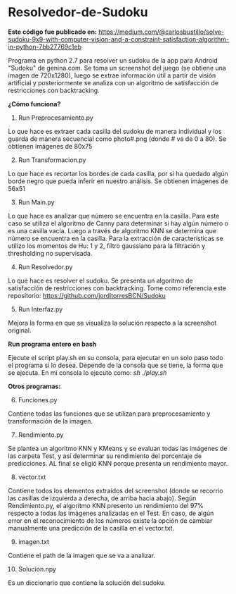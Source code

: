 # Resolvedor-de-Sudoku

**Este código fue publicado en:** https://medium.com/@carlosbustillo/solve-sudoku-9x9-with-computer-vision-and-a-constraint-satisfaction-algorithm-in-python-7bb27769c1eb

Programa en python 2.7 para resolver un sudoku de la app para Android "Sudoku" de genina.com.
Se toma un screenshot del juego (se obtiene una imagen de 720x1280), luego se extrae información útil a partir de visión artificial y posteriormente se analiza con un algoritmo de satisfacción de restricciones con backtracking. 

**¿Cómo funciona?**
1) Run Preprocesamiento.py

Lo que hace es extraer cada casilla del sudoku de manera individual y los guarda de manera secuencial como photo#.png (donde # va de 0 a 80).
Se obtienen imágenes de 80x75

2) Run Transformacion.py

Lo que hace es recortar los bordes de cada casilla, por si ha quedado algún borde negro que pueda inferir en nuestro análisis.
Se obtienen imágenes de 56x51

3) Run Main.py

Lo que hace es analizar que número se encuentra en la casilla.
Para este caso se utiliza el algoritmo de Canny para determinar si hay algún número o es una casilla vacía.
Luego a través de algoritmo KNN se determina que número se encuentra en la casilla.
Para la extracción de características se utilizo los momentos de Hu: 1 y 2, filtro gaussiano para la filtración y thresholding no supervisada.

4) Run Resolvedor.py

Lo que hace es resolver el sudoku.
Se presenta un algoritmo de satisfacción de restricciones con backtracking.
Tome como referencia este repositorio: https://github.com/jorditorresBCN/Sudoku

5) Run Interfaz.py

Mejora la forma en que se visualiza la solución respecto a la screenshot original. 

**Run programa entero en bash**

Ejecute el script play.sh en su consola, para ejecutar en un solo paso todo el programa si lo desea.
Depende de la consola que se tiene, la forma que se ejecuta.
En mi consola lo ejecuto como: *sh ./play.sh*

**Otros programas:**

6) Funciones.py

Contiene todas las funciones que se utilizan para preprocesamiento y transformación de la imagen.

7) Rendimiento.py

Se plantea un algoritmo KNN y KMeans y se evaluan todas las imágenes de las carpeta Test, y así determinar su rendimiento del porcentaje de predicciones.
AL final se eligíó KNN porque presenta un rendimiento mayor.

8) vector.txt

Contiene todos los elementos extraídos del screenshot (donde se recorrio las casillas de izquierda a derecha, de arriba hacia abajo).
Según Rendimiento.py, el algoritmo KNN presento un rendimiento del 97% respecto a todas las imágenes analizadas en el Test. En caso, de algún error en el reconocimiento de los números existe la opción de cambiar manualmente una predicción de la casilla en el vector.txt.

9) imagen.txt

Contiene el path de la imagen que se va a analizar.

10) Solucion.npy

Es un diccionario que contiene la solución del sudoku. 

